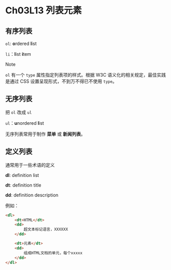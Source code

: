 # Ch03L13 列表元素

## 有序列表

`ol`: **o**rdered **l**ist

`li`：**l**ist **i**tem 

> [!note]
>
> `ol` 有一个 `type` 属性指定列表项的样式。根据 W3C 语义化的相关规定，最佳实践是通过 CSS 设置呈现形式，不到万不得已不使用 `type`。



## 无序列表

把 `ol` 改成 `ul`

`ul`：**u**nordered **l**ist

无序列表常用于制作 **菜单** 或 **新闻列表**。




## 定义列表

通常用于一些术语的定义

**dl**: definition list

**dt**: definition title

**dd**: definition description

例如：

```html
<dl>
    <dt>HTML</dt>
    <dd>
        超文本标记语言，XXXXXX
    </dd>

    <dt>元素</dt>
    <dd>
        组成HTML文档的单元，每个xxxxx
    </dd>
</dl>
```

